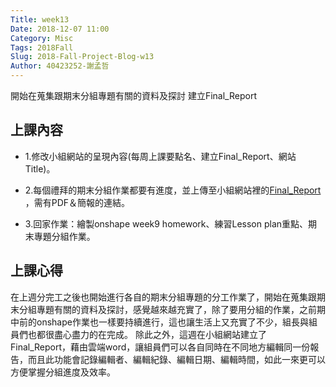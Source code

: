 ```yaml
---
Title: week13
Date: 2018-12-07 11:00
Category: Misc
Tags: 2018Fall
Slug: 2018-Fall-Project-Blog-w13
Author: 40423252-謝孟哲
---
```


開始在蒐集跟期末分組專題有關的資料及探討
建立Final_Report

<!-- PELICAN_END_SUMMARY -->

上課內容
----
* 1.修改小組網站的呈現內容(每周上課要點名、建立Final_Report、網站Title)。

* 2.每個禮拜的期末分組作業都要有進度，並上傳至小組網站裡的[Final_Report](https://mdecadp2018.github.io/finalproject-ag1/content/Fianl_Report.html) ，需有PDF＆簡報的連結。

* 3.回家作業：繪製onshape week9 homework、練習Lesson plan重點、期末專題分組作業。


上課心得
----
在上週分完工之後也開始進行各自的期末分組專題的分工作業了，開始在蒐集跟期末分組專題有關的資料及探討，感覺越來越充實了，除了要用分組的作業，之前期中前的onshape作業也一樣要持續進行，這也讓生活上又充實了不少，組長與組員們也都很盡心盡力的在完成。
除此之外，這週在小組網站建立了Final_Report，藉由雲端word，讓組員們可以各自同時在不同地方編輯同一份報告，而且此功能會記錄編輯者、編輯紀錄、編輯日期、編輯時間，如此一來更可以方便掌握分組進度及效率。